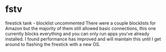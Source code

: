 # fstv
firestick tank - blocklist uncommented
There were a couple blocklists for Amazon but the majority of them still allowed basic connections, this one currently blocks everything 
and you can only run apps you've already installed. I found performance has improved and will maintain this until I get around to 
flashing the firestick with a new OS. 
